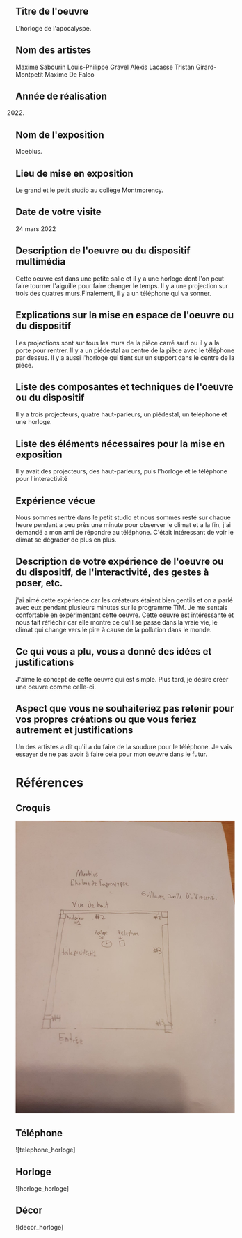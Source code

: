 ## Titre de l'oeuvre
L'horloge de l'apocalyspe.

## Nom des artistes
Maxime Sabourin
Louis-Philippe Gravel
Alexis Lacasse
Tristan Girard-Montpetit
Maxime De Falco

## Année de réalisation
2022.

## Nom de l'exposition
Moebius.

## Lieu de mise en exposition 
Le grand et le petit studio au collège Montmorency.

## Date de votre visite
24 mars 2022

## Description de l'oeuvre ou du dispositif multimédia
Cette oeuvre est dans une petite salle et il y a une horloge dont l'on peut faire tourner l'aiguille pour faire changer le temps. Il y a une projection sur trois des quatres murs.Finalement, il y a un téléphone qui va sonner.

## Explications sur la mise en espace de l'oeuvre ou du dispositif
Les projections sont sur tous les murs de la pièce carré sauf ou il y a la porte pour rentrer. Il y a un piédestal au centre de la pièce avec le téléphone par dessus. Il y a aussi l'horloge qui tient sur un support dans le centre de la pièce.

## Liste des composantes et techniques de l'oeuvre ou du dispositif
Il y a trois projecteurs, quatre haut-parleurs, un piédestal, un téléphone et une horloge.

## Liste des éléments nécessaires pour la mise en exposition
Il y avait des projecteurs, des haut-parleurs, puis l'horloge et le téléphone pour l'interactivité
 
## Expérience vécue 
Nous sommes rentré dans le petit studio et nous sommes resté sur chaque heure pendant a peu près une minute pour observer le climat et a la fin, j'ai demandé a mon ami de répondre au téléphone. C'était intéressant de voir le climat se dégrader de plus en plus. 

## Description de votre expérience de l'oeuvre ou du dispositif, de l'interactivité, des gestes à poser, etc.
j'ai aimé cette expérience car les créateurs étaient bien gentils et on a parlé avec eux pendant plusieurs minutes sur le programme TIM. Je me sentais confortable en expérimentant cette oeuvre. Cette oeuvre est intéressante et nous fait réfléchir car elle montre ce qu'il se passe dans la vraie vie, le climat qui change vers le pire à cause de la pollution dans le monde.

## Ce qui vous a plu, vous a donné des idées et justifications
J'aime le concept de cette oeuvre qui est simple. Plus tard, je désire créer une oeuvre comme celle-ci.

## Aspect que vous ne souhaiteriez pas retenir pour vos propres créations ou que vous feriez autrement et justifications
Un des artistes a dit qu'il a du faire de la soudure pour le téléphone. Je vais essayer de ne pas avoir à faire cela pour mon oeuvre dans le futur.

# Références

## Croquis
![croquis_horloge](https://github.com/guillaume1122/portfolio_guillaume1122/blob/main/Moebius_Horloge_apocalypse/medias/horloge_croquis.jpg)

## Téléphone
![telephone_horloge]
## Horloge
![horloge_horloge]
## Décor
![decor_horloge]

